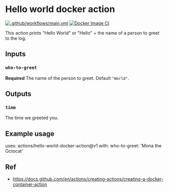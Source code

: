 # Hello world docker action

[![.github/workflows/main.yml](https://github.com/rajgupt/hello-world-docker-action/actions/workflows/main.yml/badge.svg)](https://github.com/rajgupt/hello-world-docker-action/actions/workflows/main.yml)  [![Docker Image CI](https://github.com/AlmaBetter-School/hello-world-docker-action/actions/workflows/docker-image.yml/badge.svg)](https://github.com/AlmaBetter-School/hello-world-docker-action/actions/workflows/docker-image.yml)

This action prints "Hello World" or "Hello" + the name of a person to greet to the log.

## Inputs

### `who-to-greet`

**Required** The name of the person to greet. Default `"World"`.

## Outputs

### `time`

The time we greeted you.

## Example usage

uses: actions/hello-world-docker-action@v1
with:
  who-to-greet: 'Mona the Octocat'

## Ref

- https://docs.github.com/en/actions/creating-actions/creating-a-docker-container-action
